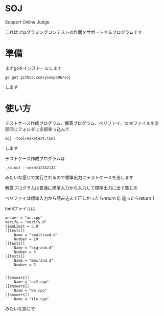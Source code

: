 # SOJ

Support Online Judge

これはプログラミングコンテストの作問をサポートするプログラムです

# 準備

まずgoをインストールします

```
go get github.com/yosupo06/soj
```

します

# 使い方

テストケース作成プログラム、解答プログラム、ベリファイ、tomlファイルを全部同じフォルダに全部突っ込んで

```
soj -toml=maketest.toml
```

します

テストケース作成プログラムは

```
./a.out	--seed=12342132
```

みたいな感じで実行されるので標準出力にテストケースを出します

解答プログラムは普通に標準入力から入力して標準出力に出す感じの

ベリファイは標準入力から読み込んで正しかったらreturn 0, 違ったらreturn 1

tomlファイルは

```
answer = "ac.cpp"
verify = "verify.d"
timeLimit = 5.0
[[tests]]
	Name = "smallrand.d"
	Number = 10
[[tests]]
	Name = "bigrand.d"
	Number = 5
[[tests]]
	Name = "maxrand.d"
	Number = 2


[[answers]]
	Name = "ac2.cpp"
[[answers]]
	Name = "wa.cpp"
[[answers]]
	Name = "tle.cpp"
```

みたいな感じで

